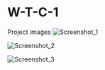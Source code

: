 # W-T-C-1
Project images
![Screenshot_1](https://user-images.githubusercontent.com/80755163/111382645-786a0e00-8664-11eb-9f33-a880834d2fa2.png)

![Screenshot_2](https://user-images.githubusercontent.com/80755163/111382910-c67f1180-8664-11eb-998d-742aefcc61e5.png)

![Screenshot_3](https://user-images.githubusercontent.com/80755163/111382998-e4e50d00-8664-11eb-9106-beb40e67b86f.png)
